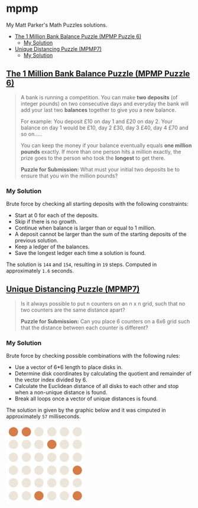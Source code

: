 # mpmp

My Matt Parker's Math Puzzles solutions.

- [The 1 Million Bank Balance Puzzle (MPMP Puzzle 6)](#the-1-million-bank-balance-puzzle-mpmp-puzzle-6)
  - [My Solution](#my-solution)
- [Unique Distancing Puzzle (MPMP7)](#unique-distancing-puzzle-mpmp7)
  - [My Solution](#my-solution-1)

## [The 1 Million Bank Balance Puzzle (MPMP Puzzle 6)](https://www.think-maths.co.uk/BankBalance)

> A bank is running a competition. You can make **two deposits** (of integer pounds) on two consecutive days and everyday the bank will add your last two **balances** together to give you a new balance.
>
> For example: You deposit £10 on day 1 and £20 on day 2. Your balance on day 1 would be £10, day 2 £30, day 3 £40, day 4 £70 and so on.....
>
> You can keep the money if your balance eventually equals **one million pounds** exactly. If more than one person hits a million exactly, the prize goes to the person who took the **longest** to get there.
>
> **Puzzle for Submission:** What must your initial two deposits be to ensure that you win the million pounds?

### My Solution

Brute force by checking all starting deposits with the following constraints:

- Start at 0 for each of the deposits.
- Skip if there is no growth.
- Continue when balance is larger than or equal to 1 million.
- A deposit cannot be larger than the sum of the starting deposits of the previous solution.
- Keep a ledger of the balances.
- Save the longest ledger each time a solution is found.

The solution is `144` and `154`, resulting in `19` steps. Computed in approximately `1.6` seconds.

## [Unique Distancing Puzzle (MPMP7)](https://www.think-maths.co.uk/uniquedistance)

> Is it always possible to put n counters on an n x n grid, such that no two counters are the same distance apart?
>
> **Puzzle for Submission:** Can you place 6 counters on a 6x6 grid such that the distance between each counter is different?

### My Solution

Brute force by checking possible combinations with the following rules:

- Use a vector of 6*6 length to place disks in.
- Determine disk coordinates by calculating the quotient and remainder of the vector index divided by 6.
- Calculate the Euclidean distance of all disks to each other and stop when a non-unique distance is found.
- Break all loops once a vector of unique distances is found.

The solution in given by the graphic below and it was cimputed in approximately `57` milliseconds.

![My MPMP7 Solution](./mpmp7_solution.png)
